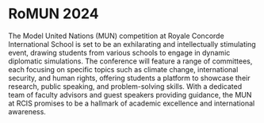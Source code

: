 # RoMUN 2024

The Model United Nations (MUN) competition at Royale Concorde International School is set to
be an exhilarating and intellectually stimulating event, drawing students from various schools
to engage in dynamic diplomatic simulations. The conference will feature a range of
committees, each focusing on specific topics such as climate change, international security,
and human rights, offering students a platform to showcase their research, public speaking,
and problem-solving skills. With a dedicated team of faculty advisors and guest speakers
providing guidance, the MUN at RCIS promises to be a hallmark of academic excellence and
international awareness.
